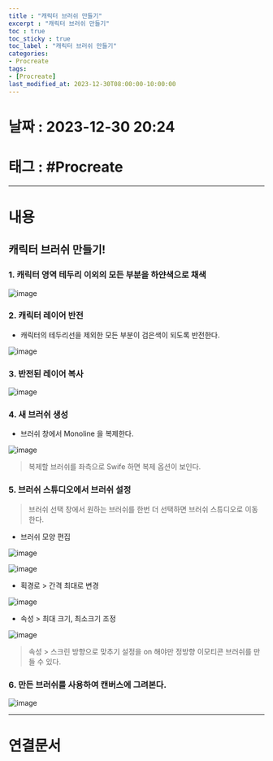 ```yaml
---
title : "캐릭터 브러쉬 만들기"
excerpt : "캐릭터 브러쉬 만들기"
toc : true
toc_sticky : true
toc_label : "캐릭터 브러쉬 만들기"
categories:
- Procreate
tags:
- [Procreate]
last_modified_at: 2023-12-30T08:00:00-10:00:00
---
```


# 날짜 : 2023-12-30 20:24

# 태그 : #Procreate
---

# 내용

## 캐릭터 브러쉬 만들기!

### 1. 캐릭터 영역 테두리 이외의 모든 부분을 하얀색으로 채색
  
![image](../../assets/images/FilloutOutSideOfCharactor.jpg)

### 2. 캐릭터 레이어 반전
- 캐릭터의 테두리선을 제외한 모든 부분이 검은색이 되도록 반전한다.
  
![image](../../assets/images/ReverseCharactorLayer.png)

### 3. 반전된 레이어 복사
  
![image](../../assets/images/CharacterLayerCopy.png)

### 4. 새 브러쉬 생성
- 브러쉬 창에서 Monoline 을 복제한다.
  
![image](../../assets/images/CopyMonolineBrush.png)

>
> 복제할 브러쉬를 좌측으로 Swife 하면 복제 옵션이 보인다.

### 5. 브러쉬 스튜디오에서 브러쉬 설정

>
> 브러쉬 선택 창에서 원하는 브러쉬를 한번 더 선택하면 브러쉬 스튜디오로 이동한다.

- 브러쉬 모양 편집
  
![image](../../assets/images/BrushStudioEditShape_1.png)
  
![image](../../assets/images/BrushStudioEditShape_2.png)

- 획경로 > 간격 최대로 변경
  
![image](../../assets/images/BrushStudioChangeInterval.jpg)

- 속성 > 최대 크기, 최소크기 조정
  
![image](../../assets/images/BrushStudioEditProperties.jpg)

>
> 속성 > 스크린 방향으로 맞추기 설정을 on 해야만 정방향 이모티콘 브러쉬를 만들 수 있다.

### 6. 만든 브러쉬를 사용하여 캔버스에 그려본다.
  
![image](../../assets/images/DrawCharacterBrush.jpg)

---

# 연결문서
